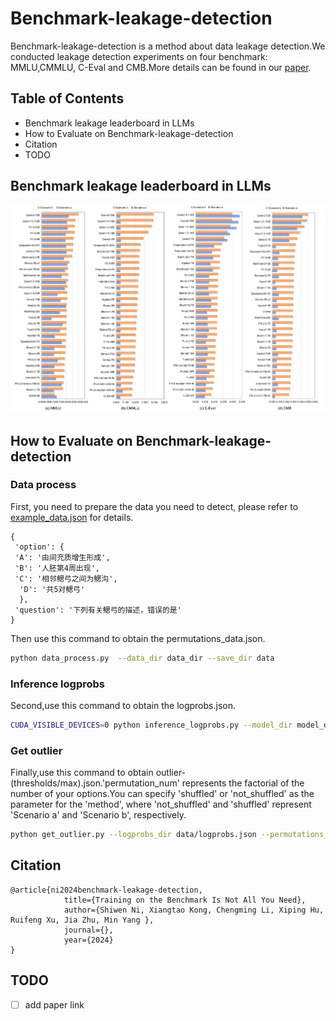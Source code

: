 # Benchmark-leakage-detection
Benchmark-leakage-detection is a method about data leakage detection.We conducted leakage detection experiments on four benchmark: MMLU,CMMLU, C-Eval and CMB.More details can be found in our [paper]().

## Table of Contents

- Benchmark leakage leaderboard in LLMs
- How to Evaluate on Benchmark-leakage-detection
- Citation
- TODO

## Benchmark leakage leaderboard in LLMs
![image](image/llms_leakage_detection.png)

## How to Evaluate on Benchmark-leakage-detection

### Data process
First, you need to prepare the data you need to detect, please refer to [example_data.json](data/example_data.json) for details.

  ```
{
   'option': {
   'A': '由间充质增生形成', 
   'B': '人胚第4周出现', 
   'C': '相邻鳃弓之间为鳃沟',
    'D': '共5对鳃弓'
    },
   'question': '下列有关鳃弓的描述，错误的是'
}
  ```

Then use this command to obtain the permutations_data.json.

```bash
python data_process.py  --data_dir data_dir --save_dir data
```

### Inference logprobs
Second,use this command to obtain the logprobs.json.

```bash
CUDA_VISIBLE_DEVICES=0 python inference_logprobs.py --model_dir model_dir --permutations_data_dir data/permutations_data.json --save_dir data
```

### Get outlier
Finally,use this command to obtain outlier-(thresholds/max).json.'permutation_num' represents the factorial of the number of your options.You can specify 'shuffled' or 'not_shuffled' as the parameter for the 'method', where 'not_shuffled' and 'shuffled' represent 'Scenario a' and 'Scenario b', respectively.

```bash
python get_outlier.py --logprobs_dir data/logprobs.json --permutations_data_dir data/permutations_data.json --save_dir data --method shuffled --permutation_num 24
```

## Citation
```
@article{ni2024benchmark-leakage-detection,
            title={Training on the Benchmark Is Not All You Need},
            author={Shiwen Ni, Xiangtao Kong, Chengming Li, Xiping Hu, Ruifeng Xu, Jia Zhu, Min Yang },
            journal={},
            year={2024}
}
```

## TODO
- [ ] add paper link